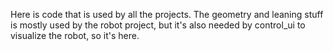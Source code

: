 Here is code that is used by all the projects. The geometry and leaning stuff is mostly used by the robot project, but it's also needed by control_ui to visualize the robot, so it's here.
